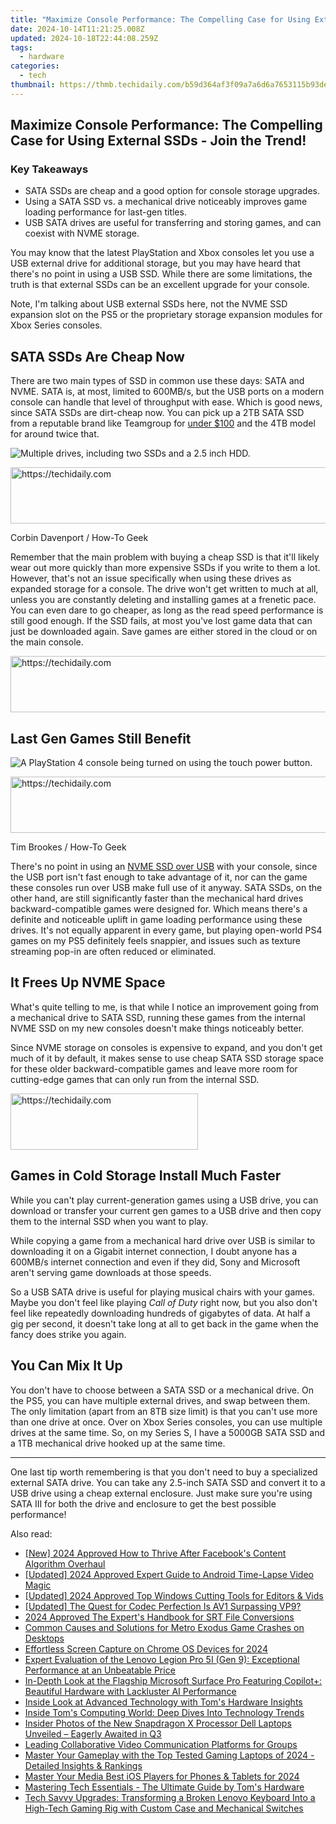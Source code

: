 ```yaml
---
title: "Maximize Console Performance: The Compelling Case for Using External SSDs - Join the Trend!"
date: 2024-10-14T11:21:25.008Z
updated: 2024-10-18T22:44:08.259Z
tags:
  - hardware
categories:
  - tech
thumbnail: https://thmb.techidaily.com/b59d364af3f09a7a6d6a7653115b93ded9b0954f81995086020a4612472b77ff.png
---
```


## Maximize Console Performance: The Compelling Case for Using External SSDs - Join the Trend!

### Key Takeaways

* SATA SSDs are cheap and a good option for console storage upgrades.
* Using a SATA SSD vs. a mechanical drive noticeably improves game loading performance for last-gen titles.
* USB SATA drives are useful for transferring and storing games, and can coexist with NVME storage.

 You may know that the latest PlayStation and Xbox consoles let you use a USB external drive for additional storage, but you may have heard that there's no point in using a USB SSD. While there are some limitations, the truth is that external SSDs can be an excellent upgrade for your console.

 Note, I'm talking about USB external SSDs here, not the NVME SSD expansion slot on the PS5 or the proprietary storage expansion modules for Xbox Series consoles.

##  SATA SSDs Are Cheap Now

 There are two main types of SSD in common use these days: SATA and NVME. SATA is, at most, limited to 600MB/s, but the USB ports on a modern console can handle that level of throughput with ease. Which is good news, since SATA SSDs are dirt-cheap now. You can pick up a 2TB SATA SSD from a reputable brand like Teamgroup for [under $100](https://www.amazon.com/TEAMGROUP-Internal-Compatible-Desktop-T253X7002T0C101/dp/B0C3M1YN5T/?tag=hotoge-20&ascsubtag=UUhtgUeUpU2004218&asc%5Frefurl=https%3A%2F%2Fwww.howtogeek.com%2Fi-use-external-ssds-with-my-consoles-and-so-should-you%2F&asc%5Fcampaign=Evergreen) and the 4TB model for around twice that.

![Multiple drives, including two SSDs and a 2.5 inch HDD.](https://static1.howtogeekimages.com/wordpress/wp-content/uploads/2017/09/NVMe-SSD-SATA-SSD-SATA-HDD.jpg) 

<!-- affiliate ads begin -->
<a href="https://appsumo.8odi.net/c/5597632/2137413/7443" target="_top" id="2137413">
  <img src="//a.impactradius-go.com/display-ad/7443-2137413" border="0" alt="https://techidaily.com" width="728" height="90"/>
</a>
<img height="0" width="0" src="https://appsumo.8odi.net/i/5597632/2137413/7443" style="position:absolute;visibility:hidden;" border="0" />
<!-- affiliate ads end -->

Corbin Davenport / How-To Geek

 Remember that the main problem with buying a cheap SSD is that it'll likely wear out more quickly than more expensive SSDs if you write to them a lot. However, that's not an issue specifically when using these drives as expanded storage for a console. The drive won't get written to much at all, unless you are constantly deleting and installing games at a frenetic pace. You can even dare to go cheaper, as long as the read speed performance is still good enough. If the SSD fails, at most you've lost game data that can just be downloaded again. Save games are either stored in the cloud or on the main console.

<!-- affiliate ads begin -->
<a href="https://appsumo.8odi.net/c/5597632/2037345/7443" target="_top" id="2037345">
  <img src="//a.impactradius-go.com/display-ad/7443-2037345" border="0" alt="https://techidaily.com" width="728" height="90"/>
</a>
<img height="0" width="0" src="https://appsumo.8odi.net/i/5597632/2037345/7443" style="position:absolute;visibility:hidden;" border="0" />
<!-- affiliate ads end -->

##  Last Gen Games Still Benefit

![A PlayStation 4 console being turned on using the touch power button.](https://static1.howtogeekimages.com/wordpress/wp-content/uploads/2024/03/ps4_touch.jpg) 

<!-- affiliate ads begin -->
<a href="https://unicoeye.pxf.io/c/5597632/2134235/18498" target="_top" id="2134235">
  <img src="//a.impactradius-go.com/display-ad/18498-2134235" border="0" alt="https://techidaily.com" width="728" height="90"/>
</a>
<img height="0" width="0" src="https://unicoeye.pxf.io/i/5597632/2134235/18498" style="position:absolute;visibility:hidden;" border="0" />
<!-- affiliate ads end -->

Tim Brookes / How-To Geek

 There's no point in using an [NVME SSD over USB](https://easy-unlock-android.techidaily.com/how-to-unlock-oppo-phone-without-pin-by-drfone-android/) with your console, since the USB port isn't fast enough to take advantage of it, nor can the game these consoles run over USB make full use of it anyway. SATA SSDs, on the other hand, are still significantly faster than the mechanical hard drives backward-compatible games were designed for. Which means there's a definite and noticeable uplift in game loading performance using these drives. It's not equally apparent in every game, but playing open-world PS4 games on my PS5 definitely feels snappier, and issues such as texture streaming pop-in are often reduced or eliminated.

##  It Frees Up NVME Space

 What's quite telling to me, is that while I notice an improvement going from a mechanical drive to SATA SSD, running these games from the internal NVME SSD on my new consoles doesn't make things noticeably better.

 Since NVME storage on consoles is expensive to expand, and you don't get much of it by default, it makes sense to use cheap SATA SSD storage space for these older backward-compatible games and leave more room for cutting-edge games that can only run from the internal SSD.

<!-- affiliate ads begin -->
<a href="https://wigfever.sjv.io/c/5597632/2005184/22899" target="_top" id="2005184">
  <img src="//a.impactradius-go.com/display-ad/22899-2005184" border="0" alt="https://techidaily.com" width="300" height="90"/>
</a>
<img height="0" width="0" src="https://wigfever.sjv.io/i/5597632/2005184/22899" style="position:absolute;visibility:hidden;" border="0" />
<!-- affiliate ads end -->

##  Games in Cold Storage Install Much Faster

 While you can't play current-generation games using a USB drive, you can download or transfer your current gen games to a USB drive and then copy them to the internal SSD when you want to play.

 While copying a game from a mechanical hard drive over USB is similar to downloading it on a Gigabit internet connection, I doubt anyone has a 600MB/s internet connection and even if they did, Sony and Microsoft aren't serving game downloads at those speeds.

 So a USB SATA drive is useful for playing musical chairs with your games. Maybe you don't feel like playing _Call of Duty_ right now, but you also don't feel like repeatedly downloading hundreds of gigabytes of data. At half a gig per second, it doesn't take long at all to get back in the game when the fancy does strike you again.

##  You Can Mix It Up

 You don't have to choose between a SATA SSD or a mechanical drive. On the PS5, you can have multiple external drives, and swap between them. The only limitation (apart from an 8TB size limit) is that you can't use more than one drive at once. Over on Xbox Series consoles, you can use multiple drives at the same time. So, on my Series S, I have a 5000GB SATA SSD and a 1TB mechanical drive hooked up at the same time.

---

 One last tip worth remembering is that you don't need to buy a specialized external SATA drive. You can take any 2.5-inch SATA SSD and convert it to a USB drive using a cheap external enclosure. Just make sure you're using SATA III for both the drive and enclosure to get the best possible performance!

<ins class="adsbygoogle"
     style="display:block"
     data-ad-format="autorelaxed"
     data-ad-client="ca-pub-7571918770474297"
     data-ad-slot="1223367746"></ins>

<ins class="adsbygoogle"
     style="display:block"
     data-ad-client="ca-pub-7571918770474297"
     data-ad-slot="8358498916"
     data-ad-format="auto"
     data-full-width-responsive="true"></ins>

<span class="atpl-alsoreadstyle">Also read:</span>
<div><ul>
<li><a href="https://facebook-video-content.techidaily.com/new-2024-approved-how-to-thrive-after-facebooks-content-algorithm-overhaul/"><u>[New] 2024 Approved How to Thrive After Facebook's Content Algorithm Overhaul</u></a></li>
<li><a href="https://fox-boxes.techidaily.com/updated-2024-approved-expert-guide-to-android-time-lapse-video-magic/"><u>[Updated] 2024 Approved Expert Guide to Android Time-Lapse Video Magic</u></a></li>
<li><a href="https://fox-glue.techidaily.com/updated-2024-approved-top-windows-cutting-tools-for-editors-and-vids/"><u>[Updated] 2024 Approved Top Windows Cutting Tools for Editors & Vids</u></a></li>
<li><a href="https://some-skills.techidaily.com/updated-the-quest-for-codec-perfection-is-av1-surpassing-vp9/"><u>[Updated] The Quest for Codec Perfection Is AV1 Surpassing VP9?</u></a></li>
<li><a href="https://some-tips.techidaily.com/2024-approved-the-experts-handbook-for-srt-file-conversions/"><u>2024 Approved The Expert's Handbook for SRT File Conversions</u></a></li>
<li><a href="https://facebook-video-share.techidaily.com/common-causes-and-solutions-for-metro-exodus-game-crashes-on-desktops/"><u>Common Causes and Solutions for Metro Exodus Game Crashes on Desktops</u></a></li>
<li><a href="https://screen-video-capture.techidaily.com/effortless-screen-capture-on-chrome-os-devices-for-2024/"><u>Effortless Screen Capture on Chrome OS Devices for 2024</u></a></li>
<li><a href="https://hardware-help.techidaily.com/expert-evaluation-of-the-lenovo-legion-pro-5i-gen-9-exceptional-performance-at-an-unbeatable-price/"><u>Expert Evaluation of the Lenovo Legion Pro 5I (Gen 9): Exceptional Performance at an Unbeatable Price</u></a></li>
<li><a href="https://hardware-help.techidaily.com/in-depth-look-at-the-flagship-microsoft-surface-pro-featuring-copilotplus-beautiful-hardware-with-lackluster-ai-performance/"><u>In-Depth Look at the Flagship Microsoft Surface Pro Featuring Copilot+: Beautiful Hardware with Lackluster AI Performance</u></a></li>
<li><a href="https://hardware-help.techidaily.com/inside-look-at-advanced-technology-with-toms-hardware-insights/"><u>Inside Look at Advanced Technology with Tom's Hardware Insights</u></a></li>
<li><a href="https://hardware-help.techidaily.com/inside-toms-computing-world-deep-dives-into-technology-trends/"><u>Inside Tom's Computing World: Deep Dives Into Technology Trends</u></a></li>
<li><a href="https://hardware-help.techidaily.com/insider-photos-of-the-new-snapdragon-x-processor-dell-laptops-unveiled-eagerly-awaited-in-q3/"><u>Insider Photos of the New Snapdragon X Processor Dell Laptops Unveiled – Eagerly Awaited in Q3</u></a></li>
<li><a href="https://technical-tips.techidaily.com/leading-collaborative-video-communication-platforms-for-groups/"><u>Leading Collaborative Video Communication Platforms for Groups</u></a></li>
<li><a href="https://hardware-help.techidaily.com/master-your-gameplay-with-the-top-tested-gaming-laptops-of-2024-detailed-insights-and-rankings/"><u>Master Your Gameplay with the Top Tested Gaming Laptops of 2024 - Detailed Insights & Rankings</u></a></li>
<li><a href="https://extra-skills.techidaily.com/master-your-media-best-ios-players-for-phones-and-tablets-for-2024/"><u>Master Your Media Best iOS Players for Phones & Tablets for 2024</u></a></li>
<li><a href="https://hardware-help.techidaily.com/mastering-tech-essentials-the-ultimate-guide-by-toms-hardware/"><u>Mastering Tech Essentials - The Ultimate Guide by Tom's Hardware</u></a></li>
<li><a href="https://hardware-help.techidaily.com/tech-savvy-upgrades-transforming-a-broken-lenovo-keyboard-into-a-high-tech-gaming-rig-with-custom-case-and-mechanical-switches/"><u>Tech Savvy Upgrades: Transforming a Broken Lenovo Keyboard Into a High-Tech Gaming Rig with Custom Case and Mechanical Switches</u></a></li>
</ul></div>

